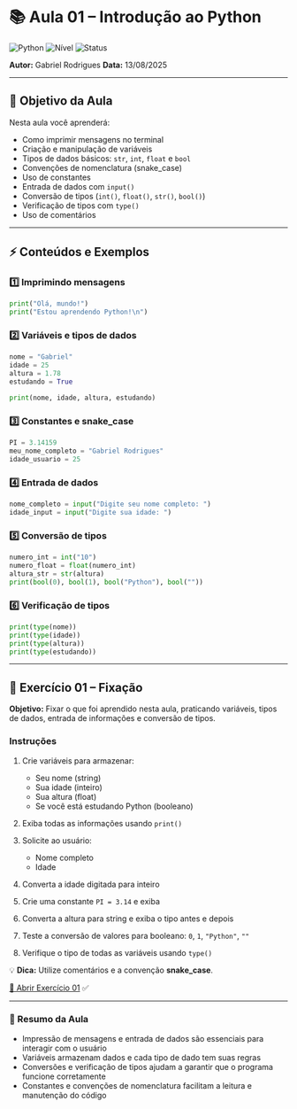 
# 📚 Aula 01 – Introdução ao Python

![Python](https://img.shields.io/badge/Python-3.11-blue?logo=python\&logoColor=white) ![Nível](https://img.shields.io/badge/Nível-Básico-green) ![Status](https://img.shields.io/badge/Status-Concluída-brightgreen)

**Autor:** Gabriel Rodrigues
**Data:** 13/08/2025

---

## 🧠 Objetivo da Aula

Nesta aula você aprenderá:

* Como imprimir mensagens no terminal
* Criação e manipulação de variáveis
* Tipos de dados básicos: `str`, `int`, `float` e `bool`
* Convenções de nomenclatura (snake\_case)
* Uso de constantes
* Entrada de dados com `input()`
* Conversão de tipos (`int()`, `float()`, `str()`, `bool()`)
* Verificação de tipos com `type()`
* Uso de comentários

---

## ⚡ Conteúdos e Exemplos

### 1️⃣ Imprimindo mensagens

```python
print("Olá, mundo!")
print("Estou aprendendo Python!\n")
```

### 2️⃣ Variáveis e tipos de dados

```python
nome = "Gabriel"
idade = 25
altura = 1.78
estudando = True

print(nome, idade, altura, estudando)
```

### 3️⃣ Constantes e snake\_case

```python
PI = 3.14159
meu_nome_completo = "Gabriel Rodrigues"
idade_usuario = 25
```

### 4️⃣ Entrada de dados

```python
nome_completo = input("Digite seu nome completo: ")
idade_input = input("Digite sua idade: ")
```

### 5️⃣ Conversão de tipos

```python
numero_int = int("10")
numero_float = float(numero_int)
altura_str = str(altura)
print(bool(0), bool(1), bool("Python"), bool(""))
```

### 6️⃣ Verificação de tipos

```python
print(type(nome))
print(type(idade))
print(type(altura))
print(type(estudando))
```

---

## 📝 Exercício 01 – Fixação

**Objetivo:** Fixar o que foi aprendido nesta aula, praticando variáveis, tipos de dados, entrada de informações e conversão de tipos.

### Instruções

1. Crie variáveis para armazenar:

   * Seu nome (string)
   * Sua idade (inteiro)
   * Sua altura (float)
   * Se você está estudando Python (booleano)

2. Exiba todas as informações usando `print()`

3. Solicite ao usuário:

   * Nome completo
   * Idade

4. Converta a idade digitada para inteiro

5. Crie uma constante `PI = 3.14` e exiba

6. Converta a altura para string e exiba o tipo antes e depois

7. Teste a conversão de valores para booleano: `0`, `1`, `"Python"`, `""`

8. Verifique o tipo de todas as variáveis usando `type()`

💡 **Dica:** Utilize comentários e a convenção **snake\_case**.

[📂 Abrir Exercício 01](./Exercicio_01.py) ✅

---

### 🧵 Resumo da Aula

* Impressão de mensagens e entrada de dados são essenciais para interagir com o usuário
* Variáveis armazenam dados e cada tipo de dado tem suas regras
* Conversões e verificação de tipos ajudam a garantir que o programa funcione corretamente
* Constantes e convenções de nomenclatura facilitam a leitura e manutenção do código
